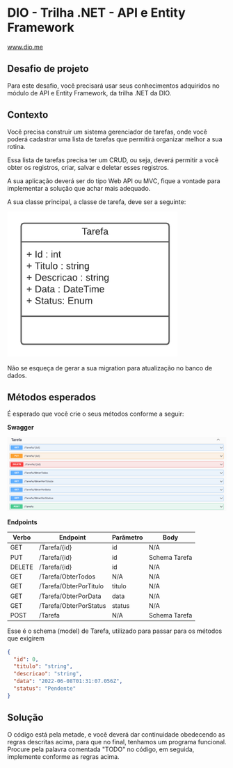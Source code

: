 # DIO - Trilha .NET - API e Entity Framework

www.dio.me

## Desafio de projeto

Para este desafio, você precisará usar seus conhecimentos adquiridos no módulo de API e Entity Framework, da trilha .NET
da DIO.

## Contexto

Você precisa construir um sistema gerenciador de tarefas, onde você poderá cadastrar uma lista de tarefas que permitirá
organizar melhor a sua rotina.

Essa lista de tarefas precisa ter um CRUD, ou seja, deverá permitir a você obter os registros, criar, salvar e deletar
esses registros.

A sua aplicação deverá ser do tipo Web API ou MVC, fique a vontade para implementar a solução que achar mais adequado.

A sua classe principal, a classe de tarefa, deve ser a seguinte:

![Diagrama da classe Tarefa](imgs/diagrama.png)

Não se esqueça de gerar a sua migration para atualização no banco de dados.

## Métodos esperados

É esperado que você crie o seus métodos conforme a seguir:

**Swagger**

![Métodos Swagger](imgs/swagger.png)

**Endpoints**

| Verbo  | Endpoint                | Parâmetro | Body          |
|--------|-------------------------|-----------|---------------|
| GET    | /Tarefa/{id}            | id        | N/A           |
| PUT    | /Tarefa/{id}            | id        | Schema Tarefa |
| DELETE | /Tarefa/{id}            | id        | N/A           |
| GET    | /Tarefa/ObterTodos      | N/A       | N/A           |
| GET    | /Tarefa/ObterPorTitulo  | titulo    | N/A           |
| GET    | /Tarefa/ObterPorData    | data      | N/A           |
| GET    | /Tarefa/ObterPorStatus  | status    | N/A           |
| POST   | /Tarefa                 | N/A       | Schema Tarefa |

Esse é o schema (model) de Tarefa, utilizado para passar para os métodos que exigirem

```json
{
  "id": 0,
  "titulo": "string",
  "descricao": "string",
  "data": "2022-06-08T01:31:07.056Z",
  "status": "Pendente"
}
```

## Solução

O código está pela metade, e você deverá dar continuidade obedecendo as regras descritas acima, para que no final,
tenhamos um programa funcional. Procure pela palavra comentada "TODO" no código, em seguida, implemente conforme as
regras acima.